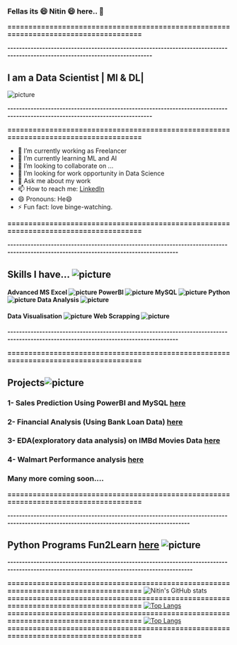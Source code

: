 ### Fellas its :smile: Nitin :smile: here.. 👋
**=====================================================================================**

**------------------------------------------------------------------------------------------------------------------------------**
## I am a Data Scientist | Ml & DL| 

![picture](https://1.bp.blogspot.com/-FYDRV1fAcNk/YAU_khQw0iI/AAAAAAAAEdE/bZyU5seo4ospnb85PlEzlQDG2cB1l79vQCLcBGAsYHQ/s480/rt.gif)


**------------------------------------------------------------------------------------------------------------------------------**

**=====================================================================================**
- 🔭 I’m currently working as Freelancer
- 🌱 I’m currently learning ML and AI
- 👯 I’m looking to collaborate on ...
- 🤔 I’m looking for work opportunity in Data Science
- 💬 Ask me about my work
- 📫 How to reach me: [LinkedIn](https://www.linkedin.com/in/nitin-barolia-912422109/)
- 😄 Pronouns: He😄
- ⚡ Fun fact: love binge-watching.




**=====================================================================================**



**---------------------------------------------------------------------------------------------------------------------------------------**
## Skills I have...  ![picture](https://1.bp.blogspot.com/-4traOxUfscc/YAVIRhVWoYI/AAAAAAAAEd0/R9zaMuhdUSgzWxVmR238h2R3AaT-IHxcgCLcBGAsYHQ/s64/distance-education.png)

#### Advanced MS Excel ![picture](https://1.bp.blogspot.com/-HdvwyppraDw/YAVJNt3YYHI/AAAAAAAAEeE/XwtWjY2rKpMzPePSBHzUnE3JCjd8UZ0xgCLcBGAsYHQ/s64/excel.png) PowerBI ![picture](https://1.bp.blogspot.com/-DGMCp7xmEF8/YAVNdQM9BxI/AAAAAAAAEe0/-bAuEtlHZ74eeJC7TacwY85HKPXomL0XgCLcBGAsYHQ/s96/power-bi%25287%2529.png) MySQL ![picture](https://1.bp.blogspot.com/-OmLoFibX7cI/YAVMypTqg-I/AAAAAAAAEes/wvqn0b4Xt1Uyn2ETMx86Duj9PMEliD_DwCLcBGAsYHQ/s100/mysql-logo.png) Python ![picture](https://1.bp.blogspot.com/-OaOB1Y6SsMM/YAVLSC3uuvI/AAAAAAAAEeQ/9CPFPEkuyqM4Q7jRxJiL2X0SxJgcJnGRQCLcBGAsYHQ/s96/python%252823%2529.png) Data Analysis ![picture](https://1.bp.blogspot.com/-itslZp7hhpI/YAVTnyiHspI/AAAAAAAAEfI/Ps8v1_yDVSIMLMyDhpOLABuhsDjeHvcGgCLcBGAsYHQ/s64/iconfinder_Analytics_379550.png)
#### Data Visualisation ![picture](https://1.bp.blogspot.com/-4o3yfqd1FJ0/YAVVOPWo9AI/AAAAAAAAEfU/OF5RylildwABI_MiBatid07ed5Q4s3kjACLcBGAsYHQ/s96/statistics%25281%2529.png) Web Scrapping ![picture](https://1.bp.blogspot.com/-2DH-3nqlwpk/YAVXEf1-7xI/AAAAAAAAEfg/SFVZ1xrUyasM0gE80a43quTPX0NPUSWgwCLcBGAsYHQ/s72/web%252825%2529.png)
**---------------------------------------------------------------------------------------------------------------------------------------**



**=====================================================================================**



## Projects![picture](https://1.bp.blogspot.com/-u6aJOZuJQLw/YAVYxYoe08I/AAAAAAAAEfs/HKp6UzAuCFgT5-KcbuuF2OGkkj6zKZLqwCLcBGAsYHQ/s128/group-of-projects%25282%2529.png)

### 1- Sales Prediction Using PowerBI and MySQL [here](https://github.com/nitinbarolia/PowerBI)
### 2- Financial Analysis (Using Bank Loan Data) [here](https://github.com/nitinbarolia/Data-Analysis/blob/master/Financial%20analysis%20on%20bank%20loan%20data/Data_analytics_finance2(Bank_Loan)_Deploy.ipynb)
### 3- EDA(exploratory data analysis) on IMBd Movies Data [here](https://github.com/nitinbarolia/Data-Analysis/blob/master/EDA%20on%20movies%20data/Explanatory_Analysis_Movies.ipynb)
### 4- Walmart Performance analysis [here](https://github.com/nitinbarolia/Walmart_Performance_Analysis.git)
### Many more coming soon....
**=====================================================================================**



**-------------------------------------------------------------------------------------------------------------------------------------------**
## Python Programs Fun2Learn [here](https://github.com/nitinbarolia/Python-Programs) ![picture](https://1.bp.blogspot.com/-ZUhPk3iDhBA/YBgq8DqycWI/AAAAAAAAEgs/ocTKDrEBSvw4GL8PVFlsOWe6cydBLbI1ACLcBGAsYHQ/s150/python.jpg) 


**--------------------------------------------------------------------------------------------------------------------------------------------**



**=====================================================================================**
![Nitin's GitHub stats](https://github-readme-stats.vercel.app/api?username=nitinbarolia&show_icons=true&theme=radical)
**=====================================================================================**
[![Top Langs](https://github-readme-stats.vercel.app/api/top-langs/?username=nitinbarolia&layout=compact)](https://github.com/nitinbarolia/github-readme-stats)
**=====================================================================================**
[![Top Langs](https://github-readme-stats.vercel.app/api/top-langs/?username=nitinbarolia&langs_count=8)](https://github.com/nitinbarolia/github-readme-stats)
**=====================================================================================**



